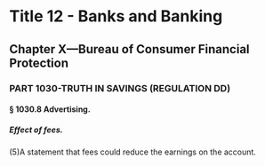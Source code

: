
# Title 12 - Banks and Banking
## Chapter X—Bureau of Consumer Financial Protection
### PART 1030-TRUTH IN SAVINGS (REGULATION DD)
#### § 1030.8 Advertising.
##### Effect of fees.

(5)A statement that fees could reduce the earnings on the account.
